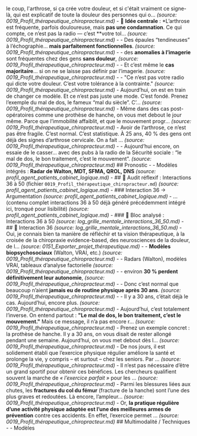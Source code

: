 le coup, l'arthrose, si ça crée votre douleur, et si c'était vraiment ce signe-là, qui est explicatif de toute la douleur des personnes qui o… _(source: 0019_Profil_thérapeutique_chiropracteur.md)_ - 🎯 **Idée centrale** : *L’arthrose est fréquente, parfois douloureuse, mais **pas une condamnation**. Ce qui compte, ce n’est pas la radio — c’est **votre tol… _(source: 0019_Profil_thérapeutique_chiropracteur.md)_ - - Des épaules “tendineuses” à l’échographie… **mais parfaitement fonctionnelles**. _(source: 0019_Profil_thérapeutique_chiropracteur.md)_ - - des **anomalies à l’imagerie** sont fréquentes chez des gens **sans douleur**, _(source: 0019_Profil_thérapeutique_chiropracteur.md)_ - - Et c’est même le **cas majoritaire**… si on ne se laisse pas définir par l’imagerie. _(source: 0019_Profil_thérapeutique_chiropracteur.md)_ - - "Ce n’est pas votre radio qui dicte votre douleur. C’est votre tolérance à la contrainte." _(source: 0019_Profil_thérapeutique_chiropracteur.md)_ - Aujourd’hui, on est en train de changer ce modèle. Et ce n’est pas juste une mode. C’est fondé. Prenez l’exemple du mal de dos, le fameux “mal du siècle”. C’… _(source: 0019_Profil_thérapeutique_chiropracteur.md)_ - Même dans des cas post-opératoires comme une prothèse de hanche, on vous met debout le jour même. Parce que l’immobilité affaiblit, et que le mouvement progr… _(source: 0019_Profil_thérapeutique_chiropracteur.md)_ - Avoir de l’arthrose, ce n’est pas être fragile. C’est normal. C’est statistique. À 25 ans, 40 % des gens ont déjà des signes d’arthrose cervicale. On a fait … _(source: 0019_Profil_thérapeutique_chiropracteur.md)_ - - Aujourd’hui encore, on essaie de le casser… avec des pubs à la radio de la Sécurité sociale : “le mal de dos, le bon traitement, c’est le mouvement”. _(source: 0019_Profil_thérapeutique_chiropracteur.md)_ ## Pronostic - - Modèles intégrés : **Radar de Walton, MDT, SFMA, QROL, DNS** _(source: profil_agent_patients_cabinet_logique.md)_ - ## 📄 Audit réflexif : Interactions 36 à 50 (fichier `0019_Profil_thérapeutique_chiropracteur.md`) _(source: profil_agent_patients_cabinet_logique.md)_ - ### Interaction 36 → Argumentation _(source: profil_agent_patients_cabinet_logique.md)_ - ... (contenu complet interactions 36 à 50 déjà généré précédemment intégré ici, tronqué pour lisibilité) _(source: profil_agent_patients_cabinet_logique.md)_ - ### 🔎 Bloc analysé : Interactions 36 à 50 _(source: log_grille_mentale_interactions_36_50.md)_ - ## 🧠 Interaction 36 _(source: log_grille_mentale_interactions_36_50.md)_ - Oui, je connais bien ta manière de réfléchir et ta vision thérapeutique, à la croisée de la chiropraxie evidence-based, des neurosciences de la douleur, de l… _(source: 0151_Exporter_projet_thérapeutique.md)_ - - **Modèles biopsychosociaux** (Walton, VRAI, etc.) _(source: 0019_Profil_thérapeutique_chiropracteur.md)_ - - Radars (Walton), modèles VRAI, tableaux d’analyse factorielle _(source: 0019_Profil_thérapeutique_chiropracteur.md)_ - - environ **30 % perdent définitivement leur autonomie**, _(source: 0019_Profil_thérapeutique_chiropracteur.md)_ - - Donc c’est normal que beaucoup n’aient **jamais eu de routine physique après 30 ans**. _(source: 0019_Profil_thérapeutique_chiropracteur.md)_ - - Il y a 30 ans, c’était déjà le cas. Aujourd’hui, encore plus. _(source: 0019_Profil_thérapeutique_chiropracteur.md)_ - Aujourd’hui, c’est totalement l’inverse. On entend partout : **"Le mal de dos, le bon traitement, c’est le mouvement."** Mais ce message, il n’a pas encore r… _(source: 0019_Profil_thérapeutique_chiropracteur.md)_ - Prenez un exemple concret : la prothèse de hanche. Il y a 30 ans, on vous disait de rester allongé pendant une semaine. Aujourd’hui, on vous met debout dès l… _(source: 0019_Profil_thérapeutique_chiropracteur.md)_ - De nos jours, il est solidement établi que l’exercice physique régulier améliore la santé et prolonge la vie, y compris – et surtout – chez les seniors. Par … _(source: 0019_Profil_thérapeutique_chiropracteur.md)_ - Il n’est pas nécessaire d’être un grand sportif pour obtenir ces bénéfices. Les chercheurs qualifient souvent la marche de *« l’exercice parfait »* pour les … _(source: 0019_Profil_thérapeutique_chiropracteur.md)_ - Parmi les blessures liées aux chutes, les **fractures du col du fémur** (fracture de la hanche) sont l’une des plus graves et redoutées. Là encore, l’ampleur… _(source: 0019_Profil_thérapeutique_chiropracteur.md)_ - Or, **la pratique régulière d’une activité physique adaptée est l’une des meilleures armes de prévention** contre ces accidents. En effet, l’exercice permet … _(source: 0019_Profil_thérapeutique_chiropracteur.md)_ ## Multimodalité / Techniques - - Modèles